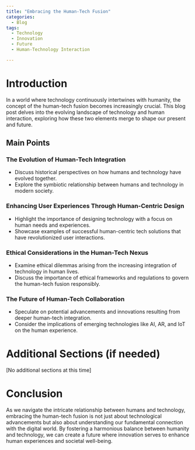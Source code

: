 ```yaml
---
title: "Embracing the Human-Tech Fusion"
categories:
  - Blog
tags:
  - Technology
  - Innovation
  - Future
  - Human-Technology Interaction

---
```


# Introduction
In a world where technology continuously intertwines with humanity, the concept of the human-tech fusion becomes increasingly crucial. This blog post delves into the evolving landscape of technology and human interaction, exploring how these two elements merge to shape our present and future.

## Main Points
### The Evolution of Human-Tech Integration
- Discuss historical perspectives on how humans and technology have evolved together.
- Explore the symbiotic relationship between humans and technology in modern society.

### Enhancing User Experiences Through Human-Centric Design
- Highlight the importance of designing technology with a focus on human needs and experiences.
- Showcase examples of successful human-centric tech solutions that have revolutionized user interactions.

### Ethical Considerations in the Human-Tech Nexus
- Examine ethical dilemmas arising from the increasing integration of technology in human lives.
- Discuss the importance of ethical frameworks and regulations to govern the human-tech fusion responsibly.

### The Future of Human-Tech Collaboration
- Speculate on potential advancements and innovations resulting from deeper human-tech integration.
- Consider the implications of emerging technologies like AI, AR, and IoT on the human experience.

# Additional Sections (if needed)
[No additional sections at this time]

# Conclusion
As we navigate the intricate relationship between humans and technology, embracing the human-tech fusion is not just about technological advancements but also about understanding our fundamental connection with the digital world. By fostering a harmonious balance between humanity and technology, we can create a future where innovation serves to enhance human experiences and societal well-being.